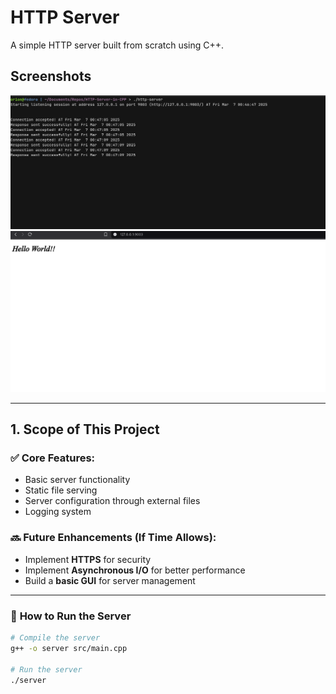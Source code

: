 # HTTP Server

A simple HTTP server built from scratch using C++.

## **Screenshots**
![Screenshot 1](images/image.png)  
![Screenshot 2](images/image1.png)  

---

## **1. Scope of This Project**
### ✅ Core Features:
- Basic server functionality  
- Static file serving  
- Server configuration through external files  
- Logging system  

### 🔜 Future Enhancements (If Time Allows):
- Implement **HTTPS** for security  
- Implement **Asynchronous I/O** for better performance  
- Build a **basic GUI** for server management  

---

### 🚀 **How to Run the Server**
```sh
# Compile the server
g++ -o server src/main.cpp

# Run the server
./server
